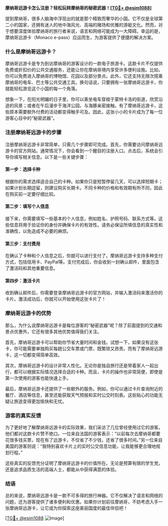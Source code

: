 **摩纳哥远游卡怎么注册？轻松玩转摩纳哥的秘密武器！[[TG💪+ @esim1088](https://t.me/s/esim1088)]**

提到摩纳哥，很多人脑海中浮现出的就是那个精致而奢华的小国。它不仅是全球第二小的国家，还拥有迷人的地中海风光、高端的赌场和优雅的游艇文化。然而，对于想要深度体验摩纳哥的旅行者来说，语言和网络可能成为一大障碍。幸运的是，摩纳哥远游卡（Monaco e-pass）应运而生，为游客提供了便捷的解决方案。

### 什么是摩纳哥远游卡？

摩纳哥远游卡是专为到访摩纳哥的游客设计的一款电子旅游卡。这款卡片不仅提供免费或折扣价的公共交通服务，还能让你在摩纳哥境内享受许多便利设施。比如，你可以免费进入摩纳哥的博物馆、花园以及部分景点。此外，它还支持无限次搭乘摩纳哥的电车、巴士等公共交通工具。换句话说，只要拥有一张摩纳哥远游卡，你就能轻松游览这个小国的每一个角落。

想象一下，在阳光明媚的日子里，你可以乘坐电车穿梭于蒙特卡洛的街道，欣赏沿途的风景；或者在午后漫步于海洋公园，与海豚亲密接触。有了摩纳哥远游卡，这些原本需要额外付费的活动都变得触手可及。因此，这张小小的卡片成为了每一位游客心目中的“秘密武器”。

### 注册摩纳哥远游卡的步骤

注册摩纳哥远游卡非常简单，只需几个步骤即可完成。首先，你需要访问摩纳哥远游卡的官方网站。通常情况下，你会看到一个醒目的注册入口。点击后，系统会引导你填写相关信息。以下是一些关键步骤：

#### 第一步：选择卡种
根据你的需求选择适合自己的卡种。如果你只是短暂停留几天，可以选择短期卡；如果计划长期逗留，则建议购买长期卡。不同卡种的价格和有效期有所不同，因此在购买前一定要仔细比较。

#### 第二步：填写个人信息
接下来，你需要填写一些基本的个人信息，例如姓名、护照号码、联系方式等。这些信息将用于验证你的身份并确保卡片的有效性。请务必保证所填信息的真实性和准确性，以免造成不必要的麻烦。

#### 第三步：支付费用
在确认了卡种和个人信息之后，你就可以进行支付了。摩纳哥远游卡支持多种支付方式，包括信用卡、PayPal等。支付完成后，你会收到一封确认邮件，里面包含了激活码和其他重要信息。

#### 第四步：激活卡片
收到确认邮件后，你需要登录摩纳哥远游卡的官方网站，并输入激活码来激活你的卡片。激活成功后，你就可以开始使用这张卡片了！

### 摩纳哥远游卡的优势

那么，为什么说摩纳哥远游卡是每位游客的“秘密武器”呢？除了前面提到的交通和景点优惠外，它还有很多其他优势值得我们关注。

首先，摩纳哥远游卡可以帮助你节省大量时间和金钱。试想一下，如果没有这张卡，你可能需要单独购买每趟公交车票或门票，既繁琐又昂贵。而有了摩纳哥远游卡，这一切都变得简单高效。

其次，摩纳哥远游卡的设计非常人性化。无论你是独自旅行还是带着家人一起出行，都可以根据实际情况选择合适的卡种。而且，卡片的操作也非常简便，即使是第一次使用的游客也能快速上手。

最后，摩纳哥远游卡还提供了一些额外的服务。例如，你可以通过卡片查询附近的餐厅、酒店等信息，甚至还能获取天气预报和实时公交时刻表。这些贴心的功能无疑让旅途变得更加愉快和无忧。

### 游客的真实反馈

为了更好地了解摩纳哥远游卡的实际效果，我们采访了几位曾经使用过它的游客。他们都对这款卡片赞不绝口。一位来自法国的游客表示：“以前每次去摩纳哥都要花很多钱买票，现在有了远游卡，不仅省了不少钱，还省了很多时间。”另一位来自美国的游客则说：“我特别喜欢卡片上的实时公交信息功能，让我能够更合理地规划行程。”

这些真实的反馈充分证明了摩纳哥远游卡的价值所在。无论是预算有限的学生党，还是追求品质生活的高端人士，都能从中获得满意的体验。

### 结语

总的来说，摩纳哥远游卡是一款不可多得的旅行神器。它不仅解决了语言和网络的问题，还为游客提供了诸多便利和优惠。如果你计划前往摩纳哥，不妨考虑入手一张摩纳哥远游卡，让它成为你探索这座美丽国度的最佳伴侣吧！

[[TG💪+ @esim1088](https://t.me/s/esim1088) ![Image](https://i.postimg.cc/4NQfJmqS/Snipaste-2025-05-13-00-14-12.png)]